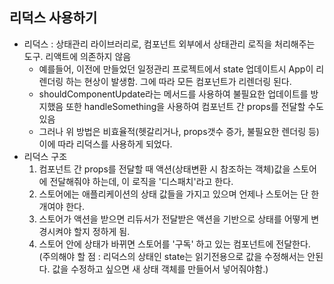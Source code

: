 ## 리덕스 사용하기
- 리덕스 : 상태관리 라이브러리로, 컴포넌트 외부에서 상태관리 로직을 처리해주는 도구. 리액트에 의존하지 않음  
  * 예를들어, 이전에 만들었던 일정관리 프로젝트에서 state 업데이트시 App이 리렌더링 하는 현상이 발생함. 그에 따라 모든 컴포넌트가 리렌더링 된다.
  * shouldComponentUpdate라는 메서드를 사용하여 불필요한 업데이트를 방지했음 또한 handleSomething을 사용하여 컴포넌트 간 props를 전달할 수도 있음
  * 그러나 위 방법은 비효율적(헷갈리거나, props갯수 증가, 불필요한 렌더링 등)  이에 따라 리덕스를 사용하게 되었다.  
- 리덕스 구조
  1. 컴포넌트 간 props를 전달할 때 액션(상태변환 시 참조하는 객체)값을 스토어에 전달해줘야 하는데, 이 로직을 '디스패치'라고 한다.
  2. 스토어에는 애플리케이션의 상태 값들을 가지고 있으며 언제나 스토어는 단 한개여야 한다.
  3. 스토어가 액션을 받으면 리듀서가 전달받은 액션을 기반으로 상태를 어떻게 변경시켜야 할지 정하게 됨.
  4. 스토어 안에 상태가 바뀌면 스토어를 '구독' 하고 있는 컴포넌트에 전달한다.  
(주의해야 할 점 : 리덕스의 상태인 state는 읽기전용으로 값을 수정해서는 안된다. 값을 수정하고 싶으면 새 상태 객체를 만들어서 넣어줘야함.)